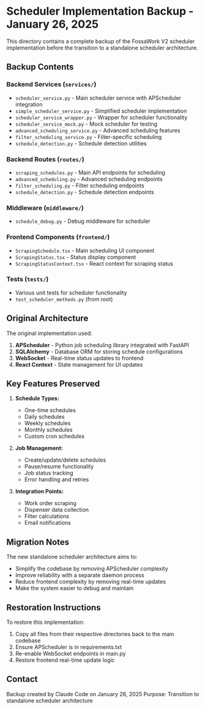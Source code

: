 # Scheduler Implementation Backup - January 26, 2025

This directory contains a complete backup of the FossaWork V2 scheduler implementation before the transition to a standalone scheduler architecture.

## Backup Contents

### Backend Services (`services/`)
- `scheduler_service.py` - Main scheduler service with APScheduler integration
- `simple_scheduler_service.py` - Simplified scheduler implementation
- `scheduler_service_wrapper.py` - Wrapper for scheduler functionality
- `scheduler_service_mock.py` - Mock scheduler for testing
- `advanced_scheduling_service.py` - Advanced scheduling features
- `filter_scheduling_service.py` - Filter-specific scheduling
- `schedule_detection.py` - Schedule detection utilities

### Backend Routes (`routes/`)
- `scraping_schedules.py` - Main API endpoints for scheduling
- `advanced_scheduling.py` - Advanced scheduling endpoints
- `filter_scheduling.py` - Filter scheduling endpoints
- `schedule_detection.py` - Schedule detection endpoints

### Middleware (`middleware/`)
- `schedule_debug.py` - Debug middleware for scheduler

### Frontend Components (`frontend/`)
- `ScrapingSchedule.tsx` - Main scheduling UI component
- `ScrapingStatus.tsx` - Status display component
- `ScrapingStatusContext.tsx` - React context for scraping status

### Tests (`tests/`)
- Various unit tests for scheduler functionality
- `test_scheduler_methods.py` (from root)

## Original Architecture

The original implementation used:
1. **APScheduler** - Python job scheduling library integrated with FastAPI
2. **SQLAlchemy** - Database ORM for storing schedule configurations
3. **WebSocket** - Real-time status updates to frontend
4. **React Context** - State management for UI updates

## Key Features Preserved

1. **Schedule Types:**
   - One-time schedules
   - Daily schedules
   - Weekly schedules
   - Monthly schedules
   - Custom cron schedules

2. **Job Management:**
   - Create/update/delete schedules
   - Pause/resume functionality
   - Job status tracking
   - Error handling and retries

3. **Integration Points:**
   - Work order scraping
   - Dispenser data collection
   - Filter calculations
   - Email notifications

## Migration Notes

The new standalone scheduler architecture aims to:
- Simplify the codebase by removing APScheduler complexity
- Improve reliability with a separate daemon process
- Reduce frontend complexity by removing real-time updates
- Make the system easier to debug and maintain

## Restoration Instructions

To restore this implementation:
1. Copy all files from their respective directories back to the main codebase
2. Ensure APScheduler is in requirements.txt
3. Re-enable WebSocket endpoints in main.py
4. Restore frontend real-time update logic

## Contact

Backup created by Claude Code on January 26, 2025
Purpose: Transition to standalone scheduler architecture
